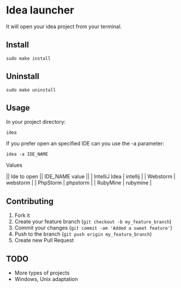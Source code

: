 # Idea launcher

It will open your idea project from your terminal.

## Install

```shell
sudo make install
```

## Uninstall

```shell
sudo make uninstall
```

## Usage

In your project directory:

```shell
idea
```

If you prefer open an specified IDE can you use the -a parameter:

```shell
idea -a IDE_NAME
```

Values

|| Ide to open   || IDE_NAME value ||
| IntelliJ Idea | intellij       |
| Webstorm | webstorm       |
| PhpStorm | phpstorm       |
| RubyMine | rubymine       |


## Contributing

1. Fork it
2. Create your feature branch (`git checkout -b my_feature_branch`)
3. Commit your changes (`git commit -am 'Added a sweet feature'`)
4. Push to the branch (`git push origin my_feature_branch`)
5. Create new Pull Request

## TODO

- More types of projects
- Windows, Unix adaptation
